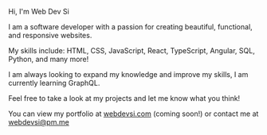 Hi, I'm Web Dev Si 

I am a software developer with a passion for creating beautiful, functional, and responsive websites. 

My skills include: HTML, CSS, JavaScript, React, TypeScript, Angular, SQL, Python, and many more!

I am always looking to expand my knowledge and improve my skills, I am currently learning GraphQL. 

Feel free to take a look at my projects and let me know what you think!

You can view my portfolio at [webdevsi.com](https://webdevsi.com) (coming soon!) or contact me at [webdevsi@pm.me](mailto:webdevsi@pm.me)

<!---
WebDevSiDotCom/WebDevSiDotCom is a ✨ special ✨ repository because its `README.md` (this file) appears on your GitHub profile.
You can click the Preview link to take a look at your changes.
--->
